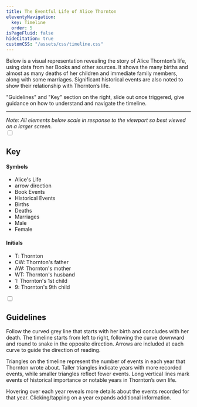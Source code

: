 ```yaml
---
title: The Eventful Life of Alice Thornton 
eleventyNavigation:
  key: Timeline
  order: 5
isPageFluid: false
hideCitation: true
customCSS: "/assets/css/timeline.css"
---
```


Below is a visual representation revealing the story of Alice Thornton’s life, using data from her Books and other sources. It shows the many births and almost as many deaths of her children and immediate family members, along with some marriages.  Significant historical events are also noted to show their relationship with Thornton’s life. 

"Guidelines" and "Key" section on the right, slide out once triggered, give guidance on how to understand and navigate the timeline.
<hr>
<em>Note: All elements below scale in response to the viewport so best viewed on a larger screen. </em>

 <div id="legend-wrapper">
    <input type="checkbox" id="legend">
    <label aria-label="legend/key" class="legend-button" for="legend">
        <h2>Key</h2>
    </label>
    <div class="content">

<div class="events">
<h4>Symbols</h4>
<ul>
  <li>Alice's Life</li>
  <li>arrow direction</li>
  <li>Book Events</li>
  <li>Historical Events</li>
  <li>Births</li>
<li>Deaths</li>
<li>Marriages</li>
<li>Male</li>
<li>Female</li>
</ul>
</div>

<div class="initials">
<h4>Initials</h4>
<ul>
<li>T: Thornton</li>
<li>CW: Thornton's father</li>
<li>AW: Thornton's mother</li>
<li>WT: Thornton's husband</li>
<li>1: Thornton's 1st child</li>
<li>9: Thornton's 9th child</li>
</ul>
</div>

</div>
</div>

 <div id="guideline-wrapper">
    <input type="checkbox" id="guideline">
    <label aria-label="how to read timeline" class="guideline-button" for="guideline">
        <h2>Guidelines</h2>
    </label>
    <div class="content">
<p>Follow the curved grey line that starts with her birth and concludes with her death. The timeline starts from left to right, following the curve downward and round to snake in the opposite direction. Arrows are included at each curve to guide the direction of reading.</p>

<p>Triangles on the timeline represent the number of events in each year that Thornton wrote about. Taller triangles indicate years with more recorded events, while smaller triangles reflect fewer events.  Long vertical lines mark events of historical importance or notable years in Thornton’s own life.</p>

<p>Hovering over each year reveals more details about the events recorded for that year. Clicking/tapping on a year expands additional information.</p>

</div>

</div>
<div id="data"></div>

<script src="/assets/node_modules/d3/dist/d3.min.js"></script>
<script src="/assets/js/timeline.js"></script>
